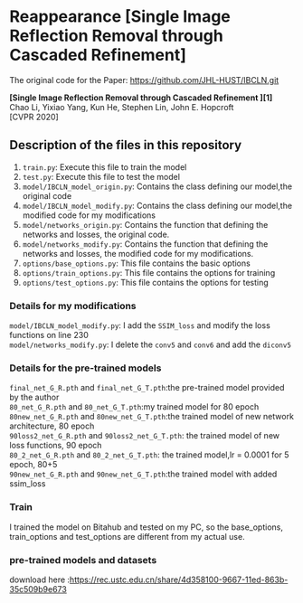 # Reappearance [Single Image Reflection Removal through Cascaded Refinement]

The original code for the Paper:  https://github.com/JHL-HUST/IBCLN.git

**[Single Image Reflection Removal through Cascaded Refinement  ][1]**\
Chao Li, Yixiao Yang, Kun He, Stephen Lin, John E. Hopcroft\
[CVPR 2020]


## Description of the files in this repository

1) ``train.py``: Execute this file to train the model  
2) ``test.py``: Execute this file to test the model  
3) ``model/IBCLN_model_origin.py``: Contains the class defining our model,the original code   
4) ``model/IBCLN_model_modify.py``: Contains the class defining our model,the modified code for my modifications  
5) ``model/networks_origin.py``: Contains the function that defining the networks and losses, the original code. 
6) ``model/networks_modify.py``: Contains the function that defining the networks and losses, the modified code for my modifications. 
7) ``options/base_options.py``: This file contains the basic options 
8) ``options/train_options.py``: This file contains the options for training 
9) ``options/test_options.py``: This file contains the options for testing 


### Details for my modifications
``model/IBCLN_model_modify.py``: I add the ``SSIM_loss`` and modify the loss functions on line 230  
``model/networks_modify.py``: I delete the ``conv5`` and ``conv6`` and add the ``diconv5``   


### Details for the pre-trained models
``final_net_G_R.pth`` and ``final_net_G_T.pth``:the pre-trained model provided by the author  
``80_net_G_R.pth`` and ``80_net_G_T.pth``:my trained model for 80 epoch
``80new_net_G_R.pth`` and ``80new_net_G_T.pth``:the trained model of new network architecture, 80 epoch  
``90loss2_net_G_R.pth`` and ``90loss2_net_G_T.pth``: the trained model of new loss functions, 90 epoch  
``80_2_net_G_R.pth`` and ``80_2_net_G_T.pth``: the trained model,lr = 0.0001 for 5 epoch, 80+5  
``90new_net_G_R.pth`` and ``90new_net_G_T.pth``:the trained model with added ssim_loss  


### Train
I trained the model on Bitahub and tested on my PC, so the base_options, train_options and test_options are different from my actual use.   

### pre-trained models and datasets  
download here :https://rec.ustc.edu.cn/share/4d358100-9667-11ed-863b-35c509b9e673  
